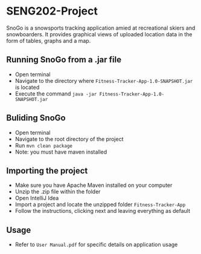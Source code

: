 # SENG202-Project

SnoGo is a snowsports tracking application amied at recreational skiers and snowboarders. It provides graphical views of uploaded location data in the form of tables, graphs and a map.

## Running SnoGo from a .jar file
  - Open terminal 
  - Navigate to the directory where `Fitness-Tracker-App-1.0-SNAPSHOT.jar` is located
  - Execute the command `java -jar Fitness-Tracker-App-1.0-SNAPSHOT.jar`
  
## Buliding SnoGo
  - Open terminal
  - Navigate to the root directory of the project
  - Run `mvn clean package`
  - Note: you must have maven installed
  
## Importing the project
  - Make sure you have Apache Maven installed on your computer
  - Unzip the .zip file within the folder
  - Open IntelliJ Idea
  - Import a project and locate the unzipped folder `Fitness-Tracker-App`
  - Follow the instructions, clicking next and leaving everything as default
  
## Usage
- Refer to `User Manual.pdf` for specific details on application usage
